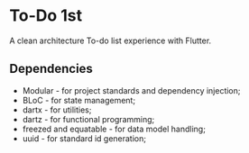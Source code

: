 # To-Do 1st

A clean architecture To-do list experience with Flutter.

## Dependencies

- Modular - for project standards and dependency injection;
- BLoC - for state management;
- dartx - for utilities;
- dartz - for functional programming;
- freezed and equatable - for data model handling;
- uuid - for standard id generation;
